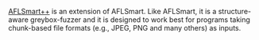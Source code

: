 [AFLSmart++](https://github.com/thuanpv/aflsmart) is an extension of AFLSmart. Like AFLSmart, it is a structure-aware greybox-fuzzer and it is designed to work best for programs taking chunk-based file formats (e.g., JPEG, PNG and many others) as inputs.

